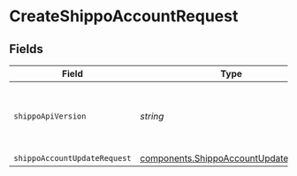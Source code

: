 # CreateShippoAccountRequest


## Fields

| Field                                                                                          | Type                                                                                           | Required                                                                                       | Description                                                                                    | Example                                                                                        |
| ---------------------------------------------------------------------------------------------- | ---------------------------------------------------------------------------------------------- | ---------------------------------------------------------------------------------------------- | ---------------------------------------------------------------------------------------------- | ---------------------------------------------------------------------------------------------- |
| `shippoApiVersion`                                                                             | *string*                                                                                       | :heavy_minus_sign:                                                                             | String used to pick a non-default API version to use                                           | 2018-02-08                                                                                     |
| `shippoAccountUpdateRequest`                                                                   | [components.ShippoAccountUpdateRequest](../../models/components/shippoaccountupdaterequest.md) | :heavy_minus_sign:                                                                             | N/A                                                                                            |                                                                                                |